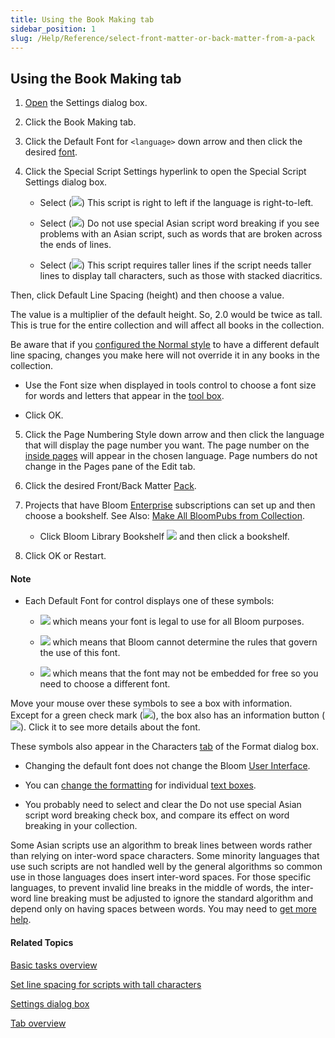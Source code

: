 ```yaml
---
title: Using the Book Making tab
sidebar_position: 1
slug: /Help/Reference/select-front-matter-or-back-matter-from-a-pack
---
```


## Using the Book Making tab

1.  [Open](../../User_Interface/Dialog_boxes/Settings_dialog_box.md) the Settings dialog box.
    
2.  Click the Book Making tab.
    
3.  Click the Default Font for `<language>` down arrow and then click the desired [font](../../Concepts/Font.md).
    
4.  Click the Special Script Settings hyperlink to open the Special Script Settings dialog box.
    
    -   Select (![](/ref-docs-assets/images/CheckedBox.PNG)) This script is right to left if the language is right-to-left.
        
    -   Select (![](/ref-docs-assets/images/CheckedBox.PNG)) Do not use special Asian script word breaking if you see problems with an Asian script, such as words that are broken across the ends of lines.
        
    -   Select (![](/ref-docs-assets/images/CheckedBox.PNG)) This script requires taller lines if the script needs taller lines to display tall characters, such as those with stacked diacritics.
        

Then, click Default Line Spacing (height) and then choose a value.

The value is a multiplier of the default height. So, 2.0 would be twice as tall. This is true for the entire collection and will affect all books in the collection.

Be aware that if you [configured the Normal style](Formatting_text/Configure_a_style.md) to have a different default line spacing, changes you make here will not override it in any books in the collection.

-   Use the Font size when displayed in tools control to choose a font size for words and letters that appear in the [tool box](../../Concepts/Tool_Box.md).
    
-   Click OK.
    

5.  Click the Page Numbering Style down arrow and then click the language that will display the page number you want. The page number on the [inside pages](../../Concepts/Inside_pages.md) will appear in the chosen language. Page numbers do not change in the Pages pane of the Edit tab.
    
6.  Click the desired Front/Back Matter [Pack](../../Concepts/Front_Back_Matter_Pack.md).
    
7.  Projects that have Bloom [Enterprise](../Edit_tasks/Enterprise/EnterpriseRequired.md) subscriptions can set up and then choose a bookshelf. See Also: [Make All BloomPubs from Collection](../Publish_tasks/Make_All_BloomPUBS_from_Collection.md).
    
    -   Click Bloom Library Bookshelf ![](/ref-docs-assets/images/User_Interface/EnterpriseStar.png) and then click a bookshelf.
        
8.  Click OK or Restart.
    

#### Note

-   Each Default Font for control displays one of these symbols:
    
    -   ![](/ref-docs-assets/images/Tasks/Basic_tasks/Formatting_text/GreenCheckMark.png) which means your font is legal to use for all Bloom purposes.
        
    -   ![](/ref-docs-assets/images/Tasks/Basic_tasks/Formatting_text/YellowQuestionMark.png) which means that Bloom cannot determine the rules that govern the use of this font.
        
    -   ![](/ref-docs-assets/images/Tasks/Basic_tasks/Formatting_text/RedExclamMark.png) which means that the font may not be embedded for free so you need to choose a different font.
        

Move your mouse over these symbols to see a box with information.  
Except for a green check mark (![](/ref-docs-assets/images/Tasks/Basic_tasks/Formatting_text/GreenCheckMark.png)), the box also has an information button (![](/ref-docs-assets/images/Tasks/Basic_tasks/Formatting_text/GRAY_i.png)). Click it to see more details about the font.

These symbols also appear in the Characters [tab](Formatting_text/Configure_a_style.md) of the Format dialog box.

-   Changing the default font does not change the Bloom [User Interface](Change_User_Interface_language.md).
    
-   You can [change the formatting](Formatting_text/Formatting_Text_overview.md) for individual [text boxes](../../Concepts/Text_Box.md).
    
-   You probably need to select and clear the Do not use special Asian script word breaking check box, and compare its effect on word breaking in your collection.
    

Some Asian scripts use an algorithm to break lines between words rather than relying on inter-word space characters. Some minority languages that use such scripts are not handled well by the general algorithms so common use in those languages does insert inter-word spaces. For those specific languages, to prevent invalid line breaks in the middle of words, the inter-word line breaking must be adjusted to ignore the standard algorithm and depend only on having spaces between words. You may need to [get more help](../../Overview/Get_More_Help.md).

#### Related Topics

[Basic tasks overview](Basic_tasks_overview.md)

[Set line spacing for scripts with tall characters](Set_line_spacing_for_scripts_with_tall_characters.md)

[Settings dialog box](../../User_Interface/Dialog_boxes/Settings_dialog_box.md)

[Tab overview](../../User_Interface/Tabs/Tabs_overview.md)